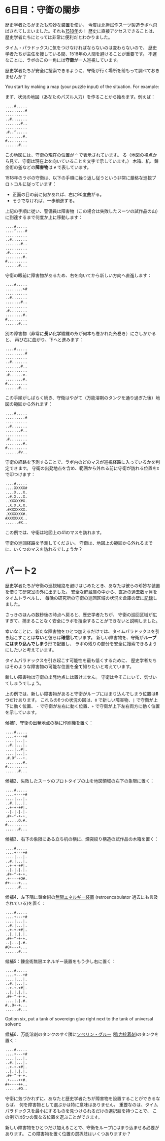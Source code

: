 # 6日目：守衛の闊歩

歴史学者たちがまたも珍妙な[装置](../day4/quiz.md)を使い、
今度は北極試作スーツ製造ラボへ飛ばされてしまいました。それも[1518年](../../2018/day5/quiz.md)の！
歴史に直接アクセスできることは、歴史学者たちにとっては非常に便利だとわかりました。

タイム・パラドックスに気をつけなければならないのは変わらないので、
歴史学者たちが主任を捜している間、1518年の人間を避けることが重要です。
不運なことに、ラボのこの一角には**守衛**が一人巡視しています。

歴史学者たちが安全に捜索できるように、守衛が行く場所を前もって調べておきませんか？

You start by making a map (your puzzle input) of the situation. For example:

まず、状況の地図（あなたのパズル入力）を作ることから始めます。例えば：

```
....#.....
.........#
..........
..#.......
.......#..
..........
.#..^.....
........#.
#.........
......#...
```

この地図には、守衛の現在の位置が `^` で表示されています。
る（地図の視点から見て、守衛は現在**上**を向いていることを文字で示しています。）
木箱、机、錬金術の釜などの**障害物**は `#` で表しています。

1518年のラボの守衛は、以下の手順に繰り返し従うという非常に厳格な巡視プロトコルに従っています：

- 正面の目の前に何かあれば、右に90度曲がる。
- そうでなければ、一歩前進する。

上記の手順に従い、警備員は障害物（この場合は失敗したスーツの試作品の山）に到達するまで何度か上に移動します：

```
....#.....
....^....#
..........
..#.......
.......#..
..........
.#........
........#.
#.........
......#...
```

守衛の眼前に障害物があるため、右を向いてから新しい方向へ直進します：

```
....#.....
........>#
..........
..#.......
.......#..
..........
.#........
........#.
#.........
......#...
```

別の障害物（非常に**長い**化学繊維の糸が何本も巻かれた糸巻き）にさしかかると、
再び右に曲がり、下へと進みます：

```
....#.....
.........#
..........
..#.......
.......#..
..........
.#......v.
........#.
#.........
......#...
```

この手順がしばらく続き、守衛はやがて（万能溶剤のタンクを通り過ぎた後）地図の範囲から外れます：

```
....#.....
.........#
..........
..#.......
.......#..
..........
.#........
........#.
#.........
......#v..
```

守衛の経路を予測することで、ラボ内のどのマスが巡視経路に入っているかを判定できます。
守衛の出発地点を含め、範囲から外れる前に守衛が訪れる位置を`X`で印つけます：

```
....#.....
....XXXXX#
....X...X.
..#.X...X.
..XXXXX#X.
..X.X.X.X.
.#XXXXXXX.
.XXXXXXX#.
#XXXXXXX..
......#X..
```

この例では、守衛は地図上の41のマスを訪れます。

守衛の巡回経路を予測してください。
守衛は、地図上の範囲から外れるまでに、いくつのマスを訪れるでしょうか？

# パート2

歴史学者たちが守衛の巡視経路を避けはじめたとき、あなたは彼らの珍妙な装置を借りて研究室の外に出ました。
安全な貯蔵庫の中から、直近の過去数ヶ月をタイムトラベルし、
毎晩の研究所の守衛の巡回区域の状況を倉庫の壁に[記録](../../2018/day4/quiz.md)しました。

さっきのほんの数秒後の時点へ戻ると、歴史学者たちが、
守衛の巡回区域が広すぎて、捕まることなく安全にラボを捜索することができないと説明しました。

幸いなことに、新たな障害物をひとつ加えるだけでは、タイムパラドックスを引き起こすことは**ない**と彼らは**確信して**います。
新しい障害物を、守衛が**ループにはまり込んでしまう**形で配置し、
ラボの残りの部分を安全に捜索できるようにしたいと考えています。

タイムパラドックスを引き起こす可能性を最も低くするために、
歴史学者たちはそのような障害物の可能な位置を**全て**知りたいと考えています。

新しい障害物は守衛の出発地点には置けません。
守衛は今そこにいて、気づいてしまうでしょう。

上の例では、新しい障害物があると守衛がループにはまり込んでしまう位置は**6つ**だけあります。
これらの6つの状況の図は、`O` で新しい障害物、`|` で守衛が上下に動く位置、
`-` で守衛が左右に動く位置、`+` で守衛が上下左右両方に動く位置を示しています。

候補1、守衛の出発地点の横に印刷機を置く：

```
....#.....
....+---+#
....|...|.
..#.|...|.
....|..#|.
....|...|.
.#.O^---+.
........#.
#.........
......#...
```

候補2、失敗したスーツのプロトタイプの山を地図領域の右下の象限に置く：

```
....#.....
....+---+#
....|...|.
..#.|...|.
..+-+-+#|.
..|.|.|.|.
.#+-^-+-+.
......O.#.
#.........
......#...
```

候補3、右下の象限にある立ち机の横に、煙突絞り構造の試作品の木箱を置く：

```
....#.....
....+---+#
....|...|.
..#.|...|.
..+-+-+#|.
..|.|.|.|.
.#+-^-+-+.
.+----+O#.
#+----+...
......#...
```

候補4、左下隅に錬金術の[無限エネルギー装置](https://retroencabulator.com/) (retroencabulator 過去にも言及されている)を置く：

```
....#.....
....+---+#
....|...|.
..#.|...|.
..+-+-+#|.
..|.|.|.|.
.#+-^-+-+.
..|...|.#.
#O+---+...
......#...
```

候補5：錬金術無限エネルギー装置をもう少し右に置く：

```
....#.....
....+---+#
....|...|.
..#.|...|.
..+-+-+#|.
..|.|.|.|.
.#+-^-+-+.
....|.|.#.
#..O+-+...
......#...
```

Option six, put a tank of sovereign glue right next to the tank of universal solvent:

候補6、万能溶剤のタンクのすぐ隣に[ソベリン・グルー](https://www.dndbeyond.com/magic-items/4756-sovereign-glue) ([強力接着剤](https://wikiwiki.jp/classicdnd/%E3%81%9D%E3%81%AE%E4%BB%96%E3%81%AE%E9%AD%94%E6%B3%95%E3%81%AE%E3%82%A2%E3%82%A4%E3%83%86%E3%83%A0/%E3%80%90%E3%82%BD%E3%83%B4%E3%83%AA%E3%83%B3%E3%83%BB%E3%82%B0%E3%83%AB%E3%83%BC%E3%80%91))のタンクを置く：

```
....#.....
....+---+#
....|...|.
..#.|...|.
..+-+-+#|.
..|.|.|.|.
.#+-^-+-+.
.+----++#.
#+----++..
......#O..
```

守衛に気づかれずに、あなたと歴史学者たちが障害物を設置することができるならば、
何を障害物として選ぶかは特に意味はありません。
重要なのは、タイムパラドックスを最小にするものを見つけられるだけの選択肢を持つことで、
この例では6つの異なる位置を選ぶことができます。

新しい障害物をひとつだけ加えることで、守衛をループにはまり込ませる必要があります。
この障害物を置く位置の選択肢はいくつありますか？
